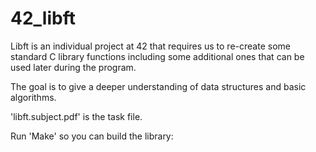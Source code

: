 # 42_libft

Libft is an individual project at 42 that requires us to re-create some standard C library functions including some additional ones that can be used later during the program.

The goal is to give a deeper understanding of data structures and basic algorithms.

'libft.subject.pdf' is the task file.

Run 'Make' so you can build the library:
